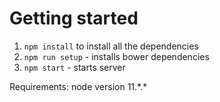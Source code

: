 Getting started
===============
1. `npm install` to install all the dependencies
3. `npm run setup` - installs bower dependencies
4. `npm start` - starts server 

Requirements:
node version 11.&ast;.&ast;